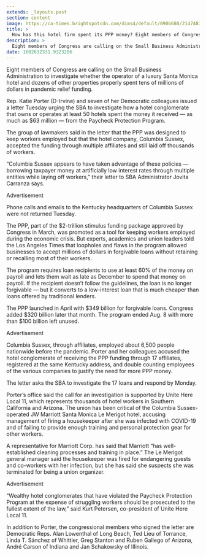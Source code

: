 ```yaml
--- 
extends: _layouts.post 
section: content 
image: https://ca-times.brightspotcdn.com/dims4/default/090b680/2147483647/strip/true/crop/6720x3528+0+476/resize/1200x630!/quality/90/?url=https%3A%2F%2Fcalifornia-times-brightspot.s3.amazonaws.com%2F35%2Fd0%2Fb12232734ced919134717b48b78b%2Fla-photos-1staff-600977-m-0826-lopez-covid-gem-002.jpg 
title: > 
  How has this hotel firm spent its PPP money? Eight members of Congress want to know 
description: > 
  Eight members of Congress are calling on the Small Business Administration to investigate whether the operator of a luxury Santa Monica hotel and dozens of other properties properly spent tens of millions of dollars in pandemic relief funding.The PPP, part of the $2-trillion stimulus funding package approved by Congress in March, was promoted as a tool for keeping workers employed during the economic crisis.The program requires loan recipients to use at least 60% of the money on payroll and lets them wait as late as December to spend that money on payroll.Porter and her colleagues accused the hotel conglomerate of receiving the PPP funding through 17 affiliates, registered at the same Kentucky address, and double counting employees of the various companies to justify the need for more PPP money.Porter’s office said the call for an investigation is supported by Unite Here Local 11, which represents thousands of hotel workers in Southern California and Arizona. 
date: 1602632331.9323206 
--- 
```

Eight members of Congress are calling on the Small Business Administration to investigate whether the operator of a luxury Santa Monica hotel and dozens of other properties properly spent tens of millions of dollars in pandemic relief funding.

Rep. Katie Porter (D-Irvine) and seven of her Democratic colleagues issued a letter Tuesday urging the SBA to investigate how a hotel conglomerate that owns or operates at least 50 hotels spent the money it received — as much as $63 million — from the Paycheck Protection Program.

The group of lawmakers said in the letter that the PPP was designed to keep workers employed but that the hotel company, Columbia Sussex, accepted the funding through multiple affiliates and still laid off thousands of workers.

“Columbia Sussex appears to have taken advantage of these policies — borrowing taxpayer money at artificially low interest rates through multiple entities while laying off workers,” their letter to SBA Administrator Jovita Carranza says.

Advertisement

Phone calls and emails to the Kentucky headquarters of Columbia Sussex were not returned Tuesday.

The PPP, part of the $2-trillion stimulus funding package approved by Congress in March, was promoted as a tool for keeping workers employed during the economic crisis. But experts, academics and union leaders told the Los Angeles Times that loopholes and flaws in the program allowed businesses to accept millions of dollars in forgivable loans without retaining or recalling most of their workers.

The program requires loan recipients to use at least 60% of the money on payroll and lets them wait as late as December to spend that money on payroll. If the recipient doesn’t follow the guidelines, the loan is no longer forgivable — but it converts to a low-interest loan that is much cheaper than loans offered by traditional lenders.

The PPP launched in April with $349 billion for forgivable loans. Congress added $320 billion later that month. The program ended Aug. 8 with more than $100 billion left unused.

Advertisement

Columbia Sussex, through affiliates, employed about 6,500 people nationwide before the pandemic. Porter and her colleagues accused the hotel conglomerate of receiving the PPP funding through 17 affiliates, registered at the same Kentucky address, and double counting employees of the various companies to justify the need for more PPP money.

The letter asks the SBA to investigate the 17 loans and respond by Monday.

Porter’s office said the call for an investigation is supported by Unite Here Local 11, which represents thousands of hotel workers in Southern California and Arizona. The union has been critical of the Columbia Sussex-operated JW Marriott Santa Monica Le Merigot hotel, accusing management of firing a housekeeper after she was infected with COVID-19 and of failing to provide enough training and personal protection gear for other workers.

A representative for Marriott Corp. has said that Marriott “has well-established cleaning processes and training in place.” The Le Merigot general manager said the housekeeper was fired for endangering guests and co-workers with her infection, but she has said she suspects she was terminated for being a union organizer.

Advertisement

“Wealthy hotel conglomerates that have violated the Paycheck Protection Program at the expense of struggling workers should be prosecuted to the fullest extent of the law,” said Kurt Petersen, co-president of Unite Here Local 11.

In addition to Porter, the congressional members who signed the letter are Democratic Reps. Alan Lowenthal of Long Beach, Ted Lieu of Torrance, Linda T. Sánchez of Whittier, Greg Stanton and Ruben Gallego of Arizona, André Carson of Indiana and Jan Schakowsky of Illinois.